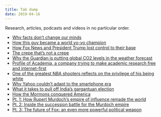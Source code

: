```yaml
---
title: Tab dump
date: 2019-04-16
---
```


<!--kg-card-begin: html--><p>Research, articles, podcasts and videos in no particular order.</p>
<ul>
<li><a href="https://www.newyorker.com/magazine/2017/02/27/why-facts-dont-change-our-minds" target="_blank" rel="noopener noreferrer">Why facts don’t change our minds</a></li>
<li><a href="https://www.youtube.com/watch?v=-wiNh4LLQzg" target="_blank" rel="noopener noreferrer">How this guy became a world yo-yo champion</a></li>
<li><a href="https://www.youtube.com/watch?v=EmHUTNwn7L4" target="_blank" rel="noopener noreferrer">How Fox News and President Trump lost control to their base</a></li>
<li><a href="https://www.youtube.com/watch?v=mY3EqTDRH5U" target="_blank" rel="noopener noreferrer">The crepe that’s not a crepe</a></li>
<li><a href="https://www.theguardian.com/environment/2019/apr/05/why-the-guardian-is-putting-global-co2-levels-in-the-weather-forecast" target="_blank" rel="noopener noreferrer">Why the Guardian is putting global CO2 levels in the weather forecast</a></li>
<li><a href="https://twitter.com/academia/status/1107692982256304133" target="_blank" rel="noopener noreferrer">Profile of Academia, a company trying to make academic research free and internet-first</a></li>
<li><a href="https://www.theplayerstribune.com/en-us/articles/kyle-korver-utah-jazz-nba" target="_blank" rel="noopener noreferrer">One of the greatest NBA shooters reflects on the privilege of his being white</a></li>
<li><a href="http://www.newyorker.com/business/currency/why-yahoo-couldnt-adapt-to-the-iphone-era" target="_blank" rel="noopener noreferrer">Why Yahoo couldn’t adapt to the smartphone era</a></li>
<li><a href="https://www.nytimes.com/2019/04/13/world/asia/india-election-results.html" target="_blank" rel="noopener noreferrer"> What it takes to pull off India’s gargantuan election</a></li>
<li><a href="http://nautil.us/issue/34/adaptation/how-the-mormons-conquered-america-rp" target="_blank" rel="noopener noreferrer">How the Mormons conquered America</a></li>
<li><a href="https://www.nytimes.com/interactive/2019/04/03/magazine/rupert-murdoch-fox-news-trump.html" target="_blank" rel="noopener noreferrer">Pt. 1: How Rupert Murdoch’s empire of influence remade the world</a></li>
<li><a href="https://www.nytimes.com/interactive/2019/04/03/magazine/james-murdoch-lachlan-succession.html" target="_blank" rel="noopener noreferrer">Pt. 2: Inside the succession battle for the Murdoch empire</a></li>
<li><a href="https://www.nytimes.com/interactive/2019/04/03/magazine/new-fox-corporation-disney-deal.html" target="_blank" rel="noopener noreferrer">Pt. 3: The future of Fox: an even more powerful political weapon</a></li>
</ul>
<!--kg-card-end: html-->